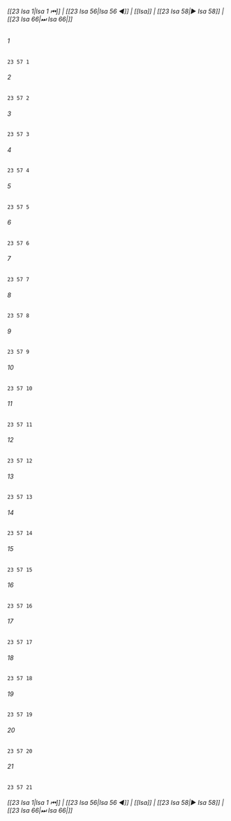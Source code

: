 
###### [[23 Isa 1|Isa 1 ⏮]] | [[23 Isa 56|Isa 56 ◀]] | [[Isa]] | [[23 Isa 58|▶ Isa 58]] | [[23 Isa 66|⏭ Isa 66|]]

###### 1
``` verse
23 57 1 
```
###### 2
``` verse
23 57 2 
```
###### 3
``` verse
23 57 3 
```
###### 4
``` verse
23 57 4 
```
###### 5
``` verse
23 57 5 
```
###### 6
``` verse
23 57 6 
```
###### 7
``` verse
23 57 7 
```
###### 8
``` verse
23 57 8 
```
###### 9
``` verse
23 57 9 
```
###### 10
``` verse
23 57 10 
```
###### 11
``` verse
23 57 11 
```
###### 12
``` verse
23 57 12 
```
###### 13
``` verse
23 57 13 
```
###### 14
``` verse
23 57 14 
```
###### 15
``` verse
23 57 15 
```
###### 16
``` verse
23 57 16 
```
###### 17
``` verse
23 57 17 
```
###### 18
``` verse
23 57 18 
```
###### 19
``` verse
23 57 19 
```
###### 20
``` verse
23 57 20 
```
###### 21
``` verse
23 57 21 
```

###### [[23 Isa 1|Isa 1 ⏮]] | [[23 Isa 56|Isa 56 ◀]] | [[Isa]] | [[23 Isa 58|▶ Isa 58]] | [[23 Isa 66|⏭ Isa 66|]]

